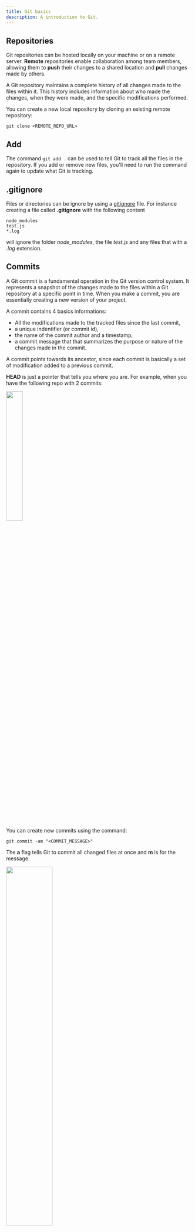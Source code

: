 ```yaml
---
title: Git basics
description: A introduction to Git.
---
```


## Repositories

Git repositories can be hosted locally on your machine or on a remote server. **Remote** repositories enable collaboration among team members, allowing them to **push** their changes to a shared location and **pull** changes made by others.

A Git repository maintains a complete history of all changes made to the files within it. This history includes information about who made the changes, when they were made, and the specific modifications performed.

You can create a new local repository by cloning an existing remote repository:

```console
git clone <REMOTE_REPO_URL>
```

## Add

The command `git add .` can be used to tell Git to track all the files in the repository. If you add or remove new files, you'll need to run the command again to update what Git is tracking.

## .gitignore

Files or directories can be ignore by using a <a href="https://www.atlassian.com/git/tutorials/saving-changes/gitignore/" target="_blank">gitignore</a> file. For instance creating a file called **.gitignore** with the following content

```
node_modules
test.js
*.log
```

will ignore the folder _node_modules_, the file _test.js_ and any files that with a _.log_ extension.

## Commits

A Git commit is a fundamental operation in the Git version control system. It represents a snapshot of the changes made to the files within a Git repository at a specific point in time. When you make a commit, you are essentially creating a new version of your project.

A commit contains 4 basics informations:

- All the modifications made to the tracked files since the last commit,
- a unique indentifier (or commit id),
- the name of the commit author and a timestamp,
- a commit message that that summarizes the purpose or nature of the changes made in the commit.

A commit points towards its ancestor, since each commit is basically a set of modification added to a previous commit.

**HEAD** is just a pointer that tells you where you are. For example, when you have the following repo with 2 commits:

 <img src="/images/commit1.png" width="30%">

You can create new commits using the command:

```console
git commit -am "<COMMIT_MESSAGE>"
```

The **a** flag tells Git to commit all changed files at once and **m** is for the message.

 <img src="/images/commit2.png" width="50%">

## Branches

In Git, a branch is a lightweight movable pointer to a specific commit within a Git repository's commit history. It represents an independent line of development that diverges from the main codebase, often called the **master** branch.

Branches in Git allow you to work on different features, bug fixes, or experiments without affecting the main codebase until you are ready to merge your changes. Each branch maintains its own commit history, recording the changes made exclusively within that branch.

For example, starting frome the following repo:

 <img src="/images/commit2.png" width="50%">

You can create a new branch from your position (where your **HEAD** is) and switch to it with the following command:

```console
git switch -c feature
```

The **c** option tells Git to create the branch if it doesn't already exists locally.

 <img src="/images/branch1.png" width="50%">

For now, **master** and **feature** points towards the same commit **_6da84_**, e.g. the code in the **master** and the **feature** branch are identical.

Then, after two commits, the repo will look like this:

```console
# Do some work
git commit -am "Fixed bug 1"
# Do some other work
git commit -am "Added nice stuff"
```

 <img src="/images/branch2.png" width="80%">

Now, let's say you want to go back to a previous version of the code that corresponds to the master branch. You can switch to it:

```console
git switch master
```

If you do some work and then commit it, the repo will look like this:

```console
git commit -am "Some work on the master branch"
```

 <img src="/images/branch3.png" width="90%">

Now, let's say you are done working on your feature and you want to merge the code you wrote in the feature branch into your main code (the master branch).

You need first to make sure that you are on the master branch, by using the **checkout** command and then use the **merge** command to merge **feature** into **master**:

```console
git switch master
git merge feature
```

 <img src="/images/branch4.png" width="90%">

The last commit **_e4fef_** is special in the sense that it have two ancestors that represent the merging of two branches and may require you to resolve a merge conflict. If that's the case, Git will tell you that you have a conflict. Once you solved the conflict, you need to commit your changes to finish the merging process.

Don't forget to eventually delete the local branch **feature** as it's not longer needed with the command:

```console
git branch -d feature
```

 <img src="/images/branch5.png" width="90%">
